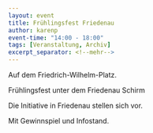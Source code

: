 ```yaml
---
layout: event
title: Frühlingsfest Friedenau
author: karenp
event-time: "14:00 - 18:00"
tags: [Veranstaltung, Archiv]
excerpt_separator: <!--mehr-->
---
```


Auf dem Friedrich-Wilhelm-Platz.
<!--mehr-->
Frühlingsfest unter dem Friedenau Schirm

Die Initiative in Friedenau stellen sich vor.

Mit Gewinnspiel und Infostand.
